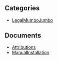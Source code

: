 # 

## Categories
- [LegalMumboJumbo](./LegalMumboJumbo/index.md)

## Documents
- [Attributions](Attributions.md)
- [ManualInstallation](ManualInstallation.md)